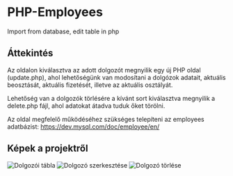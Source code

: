 # PHP-Employees
Import from database, edit table in php

## Áttekintés

Az oldalon kiválasztva az adott dolgozót megnyilik egy új PHP oldal (update.php), ahol lehetőségünk van modosítani a dolgózok adatait, aktuális beosztását, aktuális fizetését, illetve az aktuális osztályát.

Lehetőség van a dolgozók törlésére a kívánt sort kiválasztva megnyilik a delete.php fájl, ahol adatokat átadva tuduk őket törölni.

Az oldal megfelelő működéséhez szükséges telepíteni az employees adatbázist: https://dev.mysql.com/doc/employee/en/

## Képek a projektről
![Dolgozói tábla](https://i.imgur.com/fV2N31p.png)
![Dolgozó szerkesztése](https://i.imgur.com/lgFhdum.png)
![Dolgozó törlése](https://i.imgur.com/syWC5y8.png)
